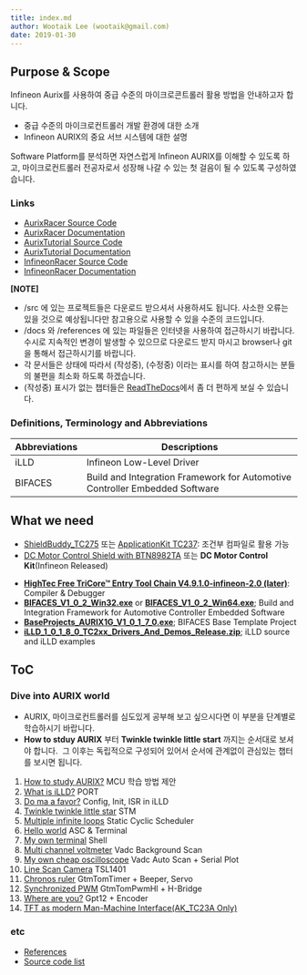 ```yaml
---
title: index.md
author: Wootaik Lee (wootaik@gmail.com)  
date: 2019-01-30
---
```


## Purpose & Scope

Infineon Aurix를 사용하여 중급 수준의 마이크로콘트롤러 활용 방법을 안내하고자 합니다.

*   중급 수준의 마이크로컨트롤러 개발 환경에 대한 소개
*   Infineon AURIX의 중요 서브 시스템에 대한 설명

Software Platform를 분석하면 자연스럽게 Infineon AURIX를 이해할 수 있도록 하고,
마이크로컨트롤러 전공자로서 성장해 나갈 수 있는 첫 걸음이 될 수 있도록 구성하였습니다.

### Links

* [AurixRacer Source Code](https://github.com/realsosy/AurixRacer)
* [AurixRacer Documentation](http://aurixracer.readthedocs.io/ko/latest/) 
* [AurixTutorial Source Code](https://github.com/realsosy/AurixTutorial)
* [AurixTutorial Documentation](http://aurixtutorial.readthedocs.io/ko/latest/) 
* [InfineonRacer Source Code](https://github.com/realsosy/InfineonRacer)
* [InfineonRacer Documentation](http://infineonracer.readthedocs.io/ko/latest/) 

**[NOTE]**

* /src 에 있는 프로젝트들은 다운로드 받으셔서 사용하셔도 됩니다.  사소한 오류는 있을 것으로 예상됩니다만 참고용으로 사용할 수 있을 수준의 코드입니다.
* /docs 와 /references 에 있는 파일들은 인터넷을 사용하여 접근하시기 바랍니다. 수시로 지속적인 변경이 발생할 수 있으므로 다운로드 받지 마시고 browser나 git 을 통해서 접근하시기를 바랍니다.
* 각 문서들은 상태에 따라서 (작성중), (수정중) 이라는 표시를 하여 참고하시는 분들의 불편을 최소화 하도록 하겠습니다.
* (작성중) 표시가 없는 챕터들은 [ReadTheDocs](http://aurixtutorial.readthedocs.io/ko/latest/)에서 좀 더 편하게 보실 수 있습니다.



### Definitions, Terminology and Abbreviations

| Abbreviations | Descriptions                                                 |
| ------------- | ------------------------------------------------------------ |
| iLLD          | Infineon Low-Level Driver                                    |
| BIFACES       | Build and Integration Framework for Automotive Controller Embedded Software |

## What we need
* [ShieldBuddy_TC275](http://www.hitex.co.uk/embedded-technology/hardware/boards-modules/embedded-modules-by-processor/hitex-shieldbuddy-tc275/) 또는  [ApplicationKit TC237](https://www.infineon.com/cms/en/product/evaluation-boards/kit_aurix_tc237_tft/): 조건부 컴파일로 활용 가능
* [DC Motor Control Shield with BTN8982TA](https://www.infineon.com/cms/en/product/evaluation-boards/dc-motorcontr_btn8982/) 또는 **DC Motor Control Kit**(Infineon Released)
- [**HighTec Free TriCore™ Entry Tool Chain V4.9.1.0-infineon-2.0 (later)**](https://free-entry-toolchain.hightec-edv.com/index.php): Compiler & Debugger
- [**BIFACES_V1_0_2_Win32.exe**](https://drive.google.com/open?id=120INrMwqaR8812rFyFHspgbCLmoi7d-T) or [**BIFACES_V1_0_2_Win64.exe**](https://drive.google.com/open?id=1z80W66QcE_DNJBaRRdcr3tfRu9EoZ8Oz); Build and Integration Framework for Automotive Controller Embedded Software
- [**BaseProjects_AURIX1G_V1_0_1_7_0.exe**](https://drive.google.com/open?id=1r6FEn1KDHO1Owxte6-Np0ksMG87OZAOt); BIFACES Base Template Project
- [**iLLD_1_0_1_8_0_TC2xx_Drivers_And_Demos_Release.zip**](https://drive.google.com/open?id=1btQpCUwkJ2LFz2qOAHtoQZcMouD3Hd4C); iLLD source and iLLD examples



## ToC

### Dive into AURIX world 

* AURIX, 마이크로컨트롤러를 심도있게 공부해 보고 싶으시다면 이 부분을 단계별로 학습하시기 바랍니다.
* **How to stduy AURIX** 부터 **Twinkle twinkle little start** 까지는 순서대로 보셔야 합니다.  그 이후는 독립적으로 구성되어 있어서 순서에 관계없이 관심있는 챕터를 보시면 됩니다.

1.  [How to study AURIX?](./HowToStudyAurix.md) MCU 학습 방법 제안
3.  [What is iLLD?](./WhatIsIlld.md) PORT
4.  [Do ma a favor?](./DoMeAFavor.md) Config, Init, ISR in iLLD
5.  [Twinkle twinkle little star](./TwinkleTwinkleLittleStar.md)  STM
6.  [Multiple infinite loops](./MultipleInfiniteLoops.md) Static Cyclic Scheduler
7.  [Hello world](./HelloWorld.md)  ASC & Terminal
8.  [My own terminal](./MyOwnTerminal.md) Shell
9.  [Multi channel voltmeter](./MultiChannelVoltmeter.md)  Vadc Background Scan
10.  [My own cheap oscilloscope](./MyOwnCheapOscilloscope.md)  Vadc Auto Scan + Serial Plot
11.  [Line Scan Camera](./LineScanCamera.md) TSL1401
12.  [Chronos ruler](./ChronosRuler.md) GtmTomTimer + Beeper, Servo
13.  [Synchronized PWM](./SynchronizedPwm.md) GtmTomPwmHl + H-Bridge
14.  [Where are you?](./WhereAreYou.md) Gpt12 + Encoder
15.  [TFT as modern Man-Machine Interface(AK_TC23A Only)](./TftAsModernMmi.md)



### etc

* [References](./References.md)
* [Source code list](./src/README.md)

